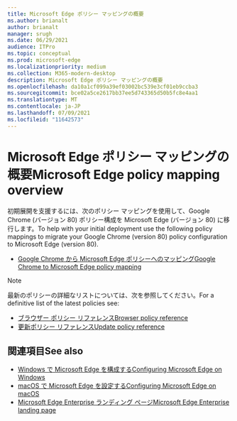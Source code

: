 ```yaml
---
title: Microsoft Edge ポリシー マッピングの概要
ms.author: brianalt
author: brianalt
manager: srugh
ms.date: 06/29/2021
audience: ITPro
ms.topic: conceptual
ms.prod: microsoft-edge
ms.localizationpriority: medium
ms.collection: M365-modern-desktop
description: Microsoft Edge ポリシー マッピングの概要
ms.openlocfilehash: da10a1cf099a39ef03002bc539e3cf01eb9ccba3
ms.sourcegitcommit: bce02a5ce2617bb37ee5d743365d50b5fc8e4aa1
ms.translationtype: MT
ms.contentlocale: ja-JP
ms.lasthandoff: 07/09/2021
ms.locfileid: "11642573"
---
```

# <a name="microsoft-edge-policy-mapping-overview"></a><span data-ttu-id="b6529-103">Microsoft Edge ポリシー マッピングの概要</span><span class="sxs-lookup"><span data-stu-id="b6529-103">Microsoft Edge policy mapping overview</span></span>

<span data-ttu-id="b6529-104">初期展開を支援するには、次のポリシー マッピングを使用して、Google Chrome (バージョン 80) ポリシー構成を Microsoft Edge (バージョン 80) に移行します。</span><span class="sxs-lookup"><span data-stu-id="b6529-104">To help with your initial deployment use the following policy mappings to migrate your Google Chrome (version 80) policy configuration to Microsoft Edge (version 80).</span></span>

- [<span data-ttu-id="b6529-105">Google Chrome から Microsoft Edge ポリシーへのマッピング</span><span class="sxs-lookup"><span data-stu-id="b6529-105">Google Chrome to Microsoft Edge policy mapping</span></span>](microsoft-edge-policy-map-chrome-to-newedge.md)

> [!NOTE]
> <span data-ttu-id="b6529-106">最新のポリシーの詳細なリストについては、次を参照してください。</span><span class="sxs-lookup"><span data-stu-id="b6529-106">For a definitive list of the latest policies see:</span></span>
> - [<span data-ttu-id="b6529-107">ブラウザー ポリシー リファレンス</span><span class="sxs-lookup"><span data-stu-id="b6529-107">Browser policy reference</span></span>](microsoft-edge-policies.md)
> - [<span data-ttu-id="b6529-108">更新ポリシー リファレンス</span><span class="sxs-lookup"><span data-stu-id="b6529-108">Update policy reference</span></span>](microsoft-edge-update-policies.md)

## <a name="see-also"></a><span data-ttu-id="b6529-109">関連項目</span><span class="sxs-lookup"><span data-stu-id="b6529-109">See also</span></span>
- [<span data-ttu-id="b6529-110">Windows で Microsoft Edge を構成する</span><span class="sxs-lookup"><span data-stu-id="b6529-110">Configuring Microsoft Edge on Windows</span></span>](configure-microsoft-edge.md)
- [<span data-ttu-id="b6529-111">macOS で Microsoft Edge を設定する</span><span class="sxs-lookup"><span data-stu-id="b6529-111">Configuring Microsoft Edge on macOS</span></span>](configure-microsoft-edge-on-mac.md)
- [<span data-ttu-id="b6529-112">Microsoft Edge Enterprise ランディング ページ</span><span class="sxs-lookup"><span data-stu-id="b6529-112">Microsoft Edge Enterprise landing page</span></span>](https://aka.ms/EdgeEnterprise)
